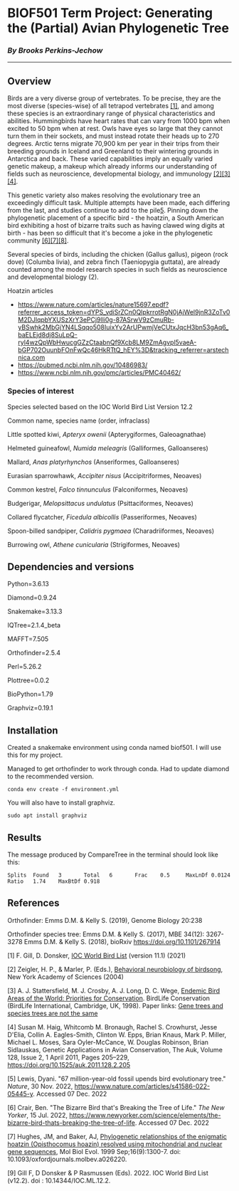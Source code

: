 # BIOF501 Term Project: Generating the (Partial) Avian Phylogenetic Tree

### _By Brooks Perkins-Jechow_

___ 

## Overview

Birds are a very diverse group of vertebrates. To be precise, they are the most diverse (species-wise) of all tetrapod vertebrates [[1]](#references), and among these species is an extraordinary range of physical characteristics and abilities. Hummingbirds have heart rates that can vary from 1000 bpm when excited to 50 bpm when at rest. Owls have eyes so large that they cannot turn them in their sockets, and must instead rotate their heads up to 270 degrees. Arctic terns migrate 70,900 km per year in their trips from their breeding grounds in Iceland and Greenland to their wintering grounds in Antarctica and back. These varied capabilities imply an equally varied genetic makeup, a makeup which already informs our understanding of fields such as neuroscience, developmental biology, and immunology [[2]](#references)[[3]](#references)[[4]](#references).

This genetic variety also makes resolving the evolutionary tree an exceedingly difficult task. Multiple attempts have been made, each differing from the last, and studies continue to add to the pile[5](#references). Pinning down the phylogenetic placement of a specific bird - the hoatzin, a South American bird exhibiting a host of bizarre traits such as having clawed wing digits at birth - has been so difficult that it's become a joke in the phylogenetic community [[6]](#references)[[7]](#references)[[8]](#references). 

Several species of birds, including the chicken (Gallus gallus), pigeon (rock dove) (Columba livia), and zebra finch (Taeniopygia guttata), are already counted among the model research species in such fields as neuroscience and developmental biology (2).

Hoatzin articles
- https://www.nature.com/articles/nature15697.epdf?referrer_access_token=dYPS_vdiSrZCn0QIpkrrotRgN0jAjWel9jnR3ZoTv0M2DJlqpbYXUSzXrY3ePCj9lli0g-87ASrwV9zCmuRb-yBSwhk2MbGjYN4LSqqo508IuixYv2ArUPwmjVeCUtxJqcH3bn53gAq6_baELEjd8dj8SuLpQ-ryl4wzQpWbHwucgGZzCtaabnQf9Xcb8LM9ZmAgvpl5vaeA-bGP702OuunbFOnFwQc46HkRTtQ_hEY%3D&tracking_referrer=arstechnica.com
- https://pubmed.ncbi.nlm.nih.gov/10486983/
- https://www.ncbi.nlm.nih.gov/pmc/articles/PMC40462/

### Species of interest

Species selected based on the IOC World Bird List Version 12.2 

Common name, species name (order, infraclass)

Little spotted kiwi, _Apteryx owenii_ (Apterygiformes, Galeoagnathae)

Helmeted guineafowl, _Numida meleagris_ (Galliformes, Galloanseres)

Mallard, _Anas platyrhynchos_ (Anseriformes, Galloanseres)

Eurasian sparrowhawk, _Accipiter nisus_ (Accipitriformes, Neoaves)

Common kestrel, _Falco tinnunculus_ (Falconiformes, Neoaves)

Budgerigar, _Melopsittacus undulatus_ (Psittaciformes, Neoaves)

Collared flycatcher, _Ficedula albicollis_ (Passeriformes, Neoaves)

Spoon-billed sandpiper, _Calidris pygmaea_ (Charadriiformes, Neoaves)

Burrowing owl, _Athene cunicularia_ (Strigiformes, Neoaves)


## Dependencies and versions

Python=3.6.13

Diamond=0.9.24

Snakemake=3.13.3

IQTree=2.1.4_beta

MAFFT=7.505

Orthofinder=2.5.4

Perl=5.26.2

Plottree=0.0.2

BioPython=1.79

Graphviz=0.19.1

## Installation

Created a snakemake environment using conda named biof501. I will use this for my project.

Managed to get orthofinder to work through conda. Had to update diamond to the recommended version.

```
conda env create -f environment.yml
```

You will also have to install graphviz.

```
sudo apt install graphviz
```

## Results

The message produced by CompareTree in the terminal should look like this:

```
Splits  Found   3       Total   6       Frac    0.5     MaxLnDf 0.0124  Ratio   1.74    MaxBtDf 0.918
```

## References

Orthofinder: Emms D.M. & Kelly S. (2019), Genome Biology 20:238

Orthofinder species tree: Emms D.M. & Kelly S. (2017), MBE 34(12): 3267-3278
 Emms D.M. & Kelly S. (2018), bioRxiv https://doi.org/10.1101/267914

[1] F. Gill, D. Donsker, [IOC World Bird List](https://library.wur.nl/WebQuery/recommendeddb/find/2300064) (version 11.1) (2021)

[2] Zeigler, H. P., & Marler, P. (Eds.), [Behavioral neurobiology of birdsong](https://psycnet.apa.org/record/2004-16790-000), New York Academy of Sciences (2004)

[3] A. J. Stattersfield, M. J. Crosby, A. J. Long, D. C. Wege, [Endemic Bird Areas of the World: Priorities for Conservation](https://cir.nii.ac.jp/crid/1573105975027777280). BirdLife Conservation (BirdLife International, Cambridge, UK, 1998). Paper links: [Gene trees and species trees are not the same](https://www.cell.com/trends/ecology-evolution/fulltext/S0169-5347(01)02203-0)

[4] Susan M. Haig, Whitcomb M. Bronaugh, Rachel S. Crowhurst, Jesse D'Elia, Collin A. Eagles-Smith, Clinton W. Epps, Brian Knaus, Mark P. Miller, Michael L. Moses, Sara Oyler-McCance, W. Douglas Robinson, Brian Sidlauskas, Genetic Applications in Avian Conservation, The Auk, Volume 128, Issue 2, 1 April 2011, Pages 205–229, https://doi.org/10.1525/auk.2011.128.2.205

[5] Lewis, Dyani. "67 million-year-old fossil upends bird evolutionary tree." _Nature_, 30 Nov. 2022, https://www.nature.com/articles/s41586-022-05445-y. Accessed 07 Dec. 2022

[6] Crair, Ben. "The Bizarre Bird that's Breaking the Tree of Life." _The New Yorker_, 15 Jul. 2022, https://www.newyorker.com/science/elements/the-bizarre-bird-thats-breaking-the-tree-of-life. Accessed 07 Dec. 2022

[7] Hughes, JM, and Baker, AJ, [Phylogenetic relationships of the enigmatic hoatzin (Opisthocomus hoazin) resolved using mitochondrial and nuclear gene sequences](https://pubmed.ncbi.nlm.nih.gov/10486983/), Mol Biol Evol. 1999 Sep;16(9):1300-7. doi: 10.1093/oxfordjournals.molbev.a026220.

[9] Gill F, D Donsker & P Rasmussen  (Eds). 2022. IOC World Bird List (v12.2). doi :  10.14344/IOC.ML.12.2.


